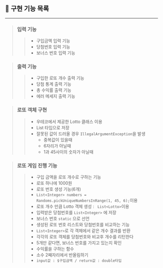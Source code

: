 ## 🎨 구현 기능 목록

---

>### 입력 기능
> >- 구입금액 입력 기능
>> - 당첨번호 입력 기능
>> - 보너스 번호 입력 기능


>### 출력 기능
>>- 구입한 로또 개수 출력 기능
>>- 당첨 통계 출력 기능
>>- 총 수익률 출력 기능
>>- 에러 메세지 출력 기능

>### 로또 객체 구현
>>- 우테코에서 제공한 Lotto 클래스 이용
> > - List<Integer> 타입으로 저장
> > - 잘못된 값이 드러올 경우 `IllegalArgumentException`을 발생
> >   - 중복값이 있을때
> >   - 6자리가 아닐때
> >   - 1과 45사이의 숫자가 아닐때

>### 로또 게임 진행 기능 
>>- 구입 금액을 로또 개수로 구하는 기능
>>  - 로또 하나에 1000원
>>- 로또 번호 생성 기능(6개)
>>  - `List<Integer> numbers = Randoms.pickUniqueNumbersInRange(1, 45, 6);`이용
>>  - 로또 개수 만큼 Lotto 객체 생성 : ` List<Lotto>`이용 
>>- 입력받은 당첨번호를 `List<Integer>` 에 저장
>>- 보너스 번호 `static` 으로 선언
>>- 생성된 로또 번호 리스트와 당첨번호를 비교하는 기능
>>  - `List<Integer>`로 각 객체에서 같은 개수 결과를 반환
>>  - 각각의 로또 객체를 당첨번호와 비교후 개수를 리턴한다
>>  - 5개만 같다면, 보너스 번호를 가지고 있는지 확인
>>- 수익률을 구하는 함수
>>  - 소수 2째자리에서 반올림하기
>>  - `input값 : $구입금액 / return값 : double타입`

